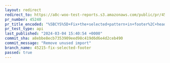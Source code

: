 ```yaml
---
layout: redirect
redirect_to: https://a8c-woo-test-reports.s3.amazonaws.com/public/pr/45240/api/index.html
pr_number: 45240
pr_title_encoded: "%5BCYS%5D+Fix+the+selected+pattern+in+footer%2C+header+and+homepage"
pr_test_type: api
last_published: "2024-03-04 15:40:54 +0000"
commit_sha: a8ebbe8ecb7353909eed98c419d6d6e4d2ceb490
commit_message: "Remove unused import"
branch_name: 45215-fix-selected-footer
passed: true
---
```

